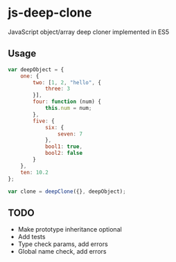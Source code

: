 # js-deep-clone

JavaScript object/array deep cloner implemented in ES5

## Usage

``` js
var deepObject = {
    one: {
        two: [1, 2, "hello", {
            three: 3
        }],
        four: function (num) {
            this.num = num;
        },
        five: {
            six: {
                seven: 7
            },
            bool1: true,
            bool2: false
        }
    },
    ten: 10.2
};

var clone = deepClone({}, deepObject);
```

## TODO

- Make prototype inheritance optional
- Add tests
- Type check params, add errors
- Global name check, add errors